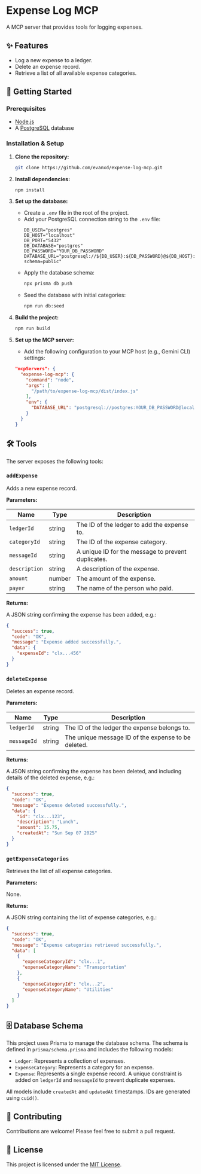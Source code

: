 # Expense Log MCP

A MCP server that provides tools for logging expenses.

## ✨ Features

- Log a new expense to a ledger.
- Delete an expense record.
- Retrieve a list of all available expense categories.

## 🚀 Getting Started

### Prerequisites

- [Node.js](https://nodejs.org/)
- A [PostgreSQL](https://www.postgresql.org/) database

### Installation & Setup

1.  **Clone the repository:**
    ```bash
    git clone https://github.com/evanxd/expense-log-mcp.git
    ```

2.  **Install dependencies:**
    ```bash
    npm install
    ```

3.  **Set up the database:**
    - Create a `.env` file in the root of the project.
    - Add your PostgreSQL connection string to the `.env` file:
      ```
      DB_USER="postgres"
      DB_HOST="localhost"
      DB_PORT="5432"
      DB_DATABASE="postgres"
      DB_PASSWORD="YOUR_DB_PASSWORD"
      DATABASE_URL="postgresql://${DB_USER}:${DB_PASSWORD}@${DB_HOST}:${DB_PORT}/${DB_DATABASE}?schema=public"
      ```
    - Apply the database schema:
      ```bash
      npx prisma db push
      ```
    - Seed the database with initial categories:
      ```bash
      npm run db:seed
      ```

4.  **Build the project:**
    ```bash
    npm run build
    ```

5.  **Set up the MCP server:**
    - Add the following configuration to your MCP host (e.g., Gemini CLI) settings:
    ```json
    "mcpServers": {
      "expense-log-mcp": {
        "command": "node",
        "args": [
          "/path/to/expense-log-mcp/dist/index.js"
        ],
        "env": {
          "DATABASE_URL": "postgresql://postgres:YOUR_DB_PASSWORD@localhost:5432/postgres?schema=public"
        }
      }
    }
    ```

## 🛠️ Tools

The server exposes the following tools:

### `addExpense`

Adds a new expense record.

**Parameters:**

| Name          | Type   | Description                                        |
|---------------|--------|----------------------------------------------------|
| `ledgerId`    | string | The ID of the ledger to add the expense to.        |
| `categoryId`  | string | The ID of the expense category.                    |
| `messageId`   | string | A unique ID for the message to prevent duplicates. |
| `description` | string | A description of the expense.                      |
| `amount`      | number | The amount of the expense.                         |
| `payer`       | string | The name of the person who paid.                   |

**Returns:**

A JSON string confirming the expense has been added, e.g.:
```json
{
  "success": true,
  "code": "OK",
  "message": "Expense added successfully.",
  "data": {
    "expenseId": "clx...456"
  }
}
```

### `deleteExpense`

Deletes an expense record.

**Parameters:**

| Name        | Type   | Description                                         |
|-------------|--------|-----------------------------------------------------|
| `ledgerId`  | string | The ID of the ledger the expense belongs to.        |
| `messageId` | string | The unique message ID of the expense to be deleted. |

**Returns:**

A JSON string confirming the expense has been deleted, and including details of the deleted expense, e.g.:
```json
{
  "success": true,
  "code": "OK",
  "message": "Expense deleted successfully.",
  "data": {
    "id": "clx...123",
    "description": "Lunch",
    "amount": 15.75,
    "createdAt": "Sun Sep 07 2025"
  }
}
```

### `getExpenseCategories`

Retrieves the list of all expense categories.

**Parameters:**

None.

**Returns:**

A JSON string containing the list of expense categories, e.g.:
```json
{
  "success": true,
  "code": "OK",
  "message": "Expense categories retrieved successfully.",
  "data": [
    {
      "expenseCategoryId": "clx...1",
      "expenseCategoryName": "Transportation"
    },
    {
      "expenseCategoryId": "clx...2",
      "expenseCategoryName": "Utilities"
    }
  ]
}
```

## 🗄️ Database Schema

This project uses Prisma to manage the database schema. The schema is defined in `prisma/schema.prisma` and includes the following models:

- `Ledger`: Represents a collection of expenses.
- `ExpenseCategory`: Represents a category for an expense.
- `Expense`: Represents a single expense record. A unique constraint is added on `ledgerId` and `messageId` to prevent duplicate expenses.

All models include `createdAt` and `updatedAt` timestamps. IDs are generated using `cuid()`.

## 🙌 Contributing

Contributions are welcome! Please feel free to submit a pull request.

## 📄 License

This project is licensed under the [MIT License](LICENSE).
